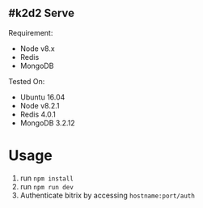 #k2d2 Serve
---
Requirement:
- Node v8.x
- Redis
- MongoDB

Tested On:
- Ubuntu 16.04
- Node v8.2.1
- Redis 4.0.1
- MongoDB 3.2.12

# Usage
1. run `npm install`
2. run `npm run dev`
3. Authenticate bitrix by accessing `hostname:port/auth`